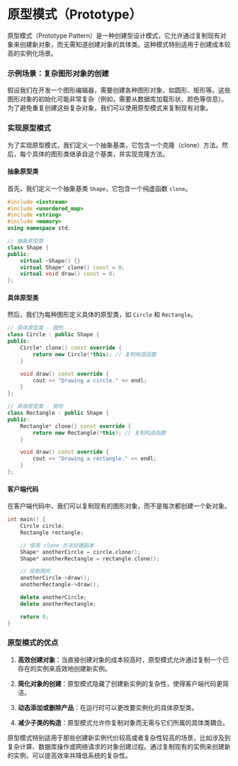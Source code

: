 # 原型模式（Prototype）

原型模式（Prototype Pattern）是一种创建型设计模式，它允许通过复制现有对象来创建新对象，而无需知道创建对象的具体类。这种模式特别适用于创建成本较高的实例化场景。

### 示例场景：复杂图形对象的创建

假设我们在开发一个图形编辑器，需要创建各种图形对象，如圆形、矩形等。这些图形对象的初始化可能非常复杂（例如，需要从数据库加载形状、颜色等信息）。为了避免重复创建这些复杂对象，我们可以使用原型模式来复制现有对象。

### 实现原型模式

为了实现原型模式，我们定义一个抽象基类，它包含一个克隆（clone）方法。然后，每个具体的图形类继承自这个基类，并实现克隆方法。

#### 抽象原型类

首先，我们定义一个抽象基类 `Shape`，它包含一个纯虚函数 `clone`。

```cpp
#include <iostream>
#include <unordered_map>
#include <string>
#include <memory>
using namespace std;

// 抽象原型类
class Shape {
public:
    virtual ~Shape() {}
    virtual Shape* clone() const = 0;
    virtual void draw() const = 0;
};
```

#### 具体原型类

然后，我们为每种图形定义具体的原型类，如 `Circle` 和 `Rectangle`。

```cpp
// 具体原型类 - 圆形
class Circle : public Shape {
public:
    Circle* clone() const override {
        return new Circle(*this); // 复制构造函数
    }

    void draw() const override {
        cout << "Drawing a circle." << endl;
    }
};

// 具体原型类 - 矩形
class Rectangle : public Shape {
public:
    Rectangle* clone() const override {
        return new Rectangle(*this); // 复制构造函数
    }

    void draw() const override {
        cout << "Drawing a rectangle." << endl;
    }
};
```

#### 客户端代码

在客户端代码中，我们可以复制现有的图形对象，而不是每次都创建一个新对象。

```cpp
int main() {
    Circle circle;
    Rectangle rectangle;

    // 使用 clone 方法创建副本
    Shape* anotherCircle = circle.clone();
    Shape* anotherRectangle = rectangle.clone();

    // 绘制图形
    anotherCircle->draw();
    anotherRectangle->draw();

    delete anotherCircle;
    delete anotherRectangle;

    return 0;
}
```

### 原型模式的优点

1. **高效创建对象**：当直接创建对象的成本较高时，原型模式允许通过复制一个已存在的实例来高效地创建新实例。

2. **简化对象的创建**：原型模式隐藏了创建新实例的复杂性，使得客户端代码更简洁。

3. **动态添加或删除产品**：在运行时可以更改要实例化的具体原型类。

4. **减少子类的构造**：原型模式允许你复制对象而无需与它们所属的具体类耦合。

原型模式特别适用于那些创建新实例代价较高或者复杂性较高的场景，比如涉及到复杂计算、数据库操作或网络请求的对象创建过程。通过复制现有的实例来创建新的实例，可以提高效率并降低系统的复杂性。
